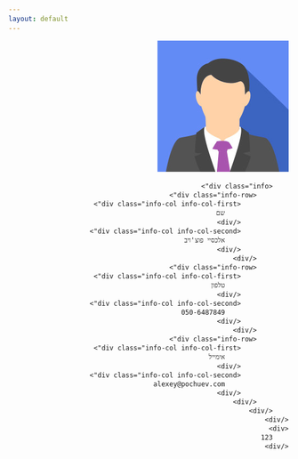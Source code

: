 ```yaml
---
layout: default
---
```


<div style="direction:rtl;">
	<div class="summary">
		<div class="photo"><img src="/img/photo.jpg" alt="Alexey"></div>

		<div class="info">
			<div class="info-row">
				<div class="info-col info-col-first">
					שם
				</div>
				<div class="info-col info-col-second">
					אלכסיי פוצ'ויב
				</div>
			</div>
			<div class="info-row">
				<div class="info-col info-col-first">
					טלפון
				</div>
				<div class="info-col info-col-second">
					050-6487849
				</div>
			</div>
			<div class="info-row">
				<div class="info-col info-col-first">
					אימייל
				</div>
				<div class="info-col info-col-second">
					alexey@pochuev.com
				</div>
			</div>
		</div>
	</div>
	<div>
		123
	</div>
</div>

